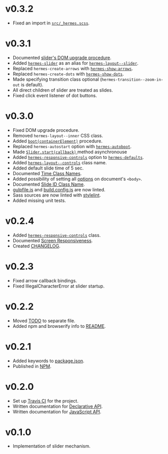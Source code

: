 [gulp-eslint]: https://github.com/adametry/gulp-eslint
[gulp-sass]: https://github.com/dlmanning/gulp-sass
[gulp-uglify]: https://github.com/terinjokes/gulp-uglify
[stylelint]: https://github.com/stylelint/stylelint

[hermes-autoboot]: class-names.md#hermes-autoboot
[hermes-defaults]: class-names.md#hermes-defaults
[responsive-controls]: class-names.md#hermes-responsive-controls
[layout-controls]: class-names.md#hermes-layout--controls
[show-arrows]: class-names.md#hermes-show-arrows
[show-dots]: class-names.md#hermes-show-dots
[hermes-slider]: class-names.md#hermes-slider
[layout-slider]: class-names.md#hermes-layout--slider

[hermes-boot]: javascript-api.md#bootcontainerelement
[slider-start]: javascript-api.md#sliderstartcallback

[time-class-names]: class-names.md#time-class-names
[option-class-names]: class-names.md#option-class-names
[slide-id]: class-names.md#hermes-slide-id-s

# v0.3.2

 * Fixed an import in [`src/_hermes.scss`](../src/_hermes.scss).

# v0.3.1

 * Documented [slider's DOM upgrade procedure](dom-upgrade.md).
 * Added [`hermes-slider`][hermes-slider] as an alias for [`hermes-layout--slider`][layout-slider].
 * Replaced `hermes-create-arrows` with [`hermes-show-arrows`][show-arrows].
 * Replaced `hermes-create-dots` with [`hermes-show-dots`][show-dots].
 * Made specifying transition class optional (`hermes-transition--zoom-in-out` is default).
 * All direct children of slider are treated as slides.
 * Fixed click event listener of dot buttons.

# v0.3.0

 * Fixed DOM upgrade procedure.
 * Removed `hermes-layout--inner` CSS class.
 * Added [`boot(containerElement)`][hermes-boot] procedure.
 * Replaced `hermes-autostart` option with [`hermes-autoboot`][hermes-autoboot].
 * Made [`Slider.start(callback)` ][slider-start] method asynchronouse
 * Added [`hermes-responsive-controls`][responsive-controls] option to
  [`hermes-defaults`][hermes-defaults].
 * Added [`hermes-layout--controls`][layout-controls] class name.
 * Added default slide time of 5 sec.
 * Documented [Time Class Names][time-class-names].
 * Added possibility of setting all [options][option-class-names]
  on document's `<body>`.
 * Documented [Slide ID Class Name][slide-id].
 * [gulpfile.js][v0.2.5_1] and [build.config.js][v0.2.5_2] are now linted.
 * Sass sources are now linted with [stylelint][stylelint].
 * Added missing unit tests.

[v0.2.5_1]: gulpfile.js
[v0.2.5_2]: build.config.js

# v0.2.4

 * Added [`hermes-responsive-controls`][responsive-controls] class.
 * Documented [Screen Responsiveness][v0.2.4_2].
 * Created [CHANGELOG][v0.2.4_3].

[v0.2.4_2]: doc/responsiveness.md
[v0.2.4_3]: CHANGELOG.md

# v0.2.3

 * Fixed arrow callback bindings.
 * Fixed IllegalCharacterError at slider startup.

# v0.2.2

 * Moved [TODO][v0.2.2_1] to separate file.
 * Added npm and browserify info to [README][v0.2.2_2].

[v0.2.2_1]: TODO.md
[v0.2.2_2]: README.md

# v0.2.1

 * Added keywords to [package.json][v0.2.1_1].
 * Published in [NPM][v0.2.1_2].

[v0.2.1_1]: package.json
[v0.2.1_2]: https://www.npmjs.com/package/hermes-slider

# v0.2.0

 * Set up [Travis CI][v0.2.0_1] for the project.
 * Written documentation for [Declarative API][v0.2.0_2].
 * Written documentation for [JavaScript API][v0.2.0_3].

[v0.2.0_1]: https://travis-ci.org/webfront-toolkit/hermes
[v0.2.0_2]: doc/class-names.md
[v0.2.0_3]: doc/javascript-api.md

# v0.1.0

 * Implementation of slider mechanism.

